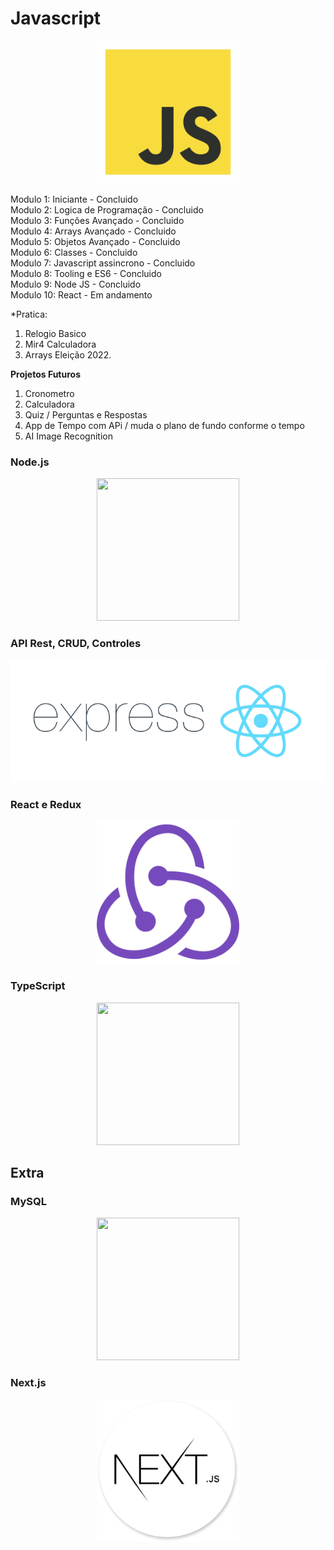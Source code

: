 # Javascript

<p align="center">
<img width="228" height="228" src="images/javascript.png">
</p>

Modulo 1: Iniciante - Concluido <br>
Modulo 2: Logica de Programação - Concluido <br>
Modulo 3: Funções Avançado - Concluido <br>
Modulo 4: Arrays Avançado - Concluido <br>
Modulo 5: Objetos Avançado - Concluido <br>
Modulo 6: Classes - Concluido <br>
Modulo 7: Javascript assincrono - Concluido <br>
Modulo 8: Tooling e ES6 - Concluido <br>
Modulo 9: Node JS - Concluido <br>
Modulo 10: React - Em andamento <br>

*Pratica: 
1. Relogio Basico 
2. Mir4 Calculadora 
3. Arrays Eleição 2022. 

**Projetos Futuros**

1. Cronometro
2. Calculadora
3. Quiz / Perguntas e Respostas
4. App de Tempo com APi / muda o plano de fundo conforme o tempo
5. AI Image Recognition

### Node.js

<p align="center">
<img width="228" height="228" src="https://cdn.iconscout.com/icon/free/png-256/node-js-1174925.png">
</p>


### API Rest, CRUD, Controles
<p align="center">
<img src="images/expressjs2.png">
</p>


### React e Redux
<p align="center">
<img width="228" height="228" src="images/redux.png">
</p>


### TypeScript
<p align="center">
<img width="228" height="228" src="https://cdn.worldvectorlogo.com/logos/typescript-2.svg">
</p>

## Extra

### MySQL
<p align="center">
<img width="228" height="228" src="https://cdn-icons-png.flaticon.com/512/528/528260.png">
</p>

### Next.js
<p align="center">
<img width="228" height="228" src="images/nextjs.png">
</p> 
